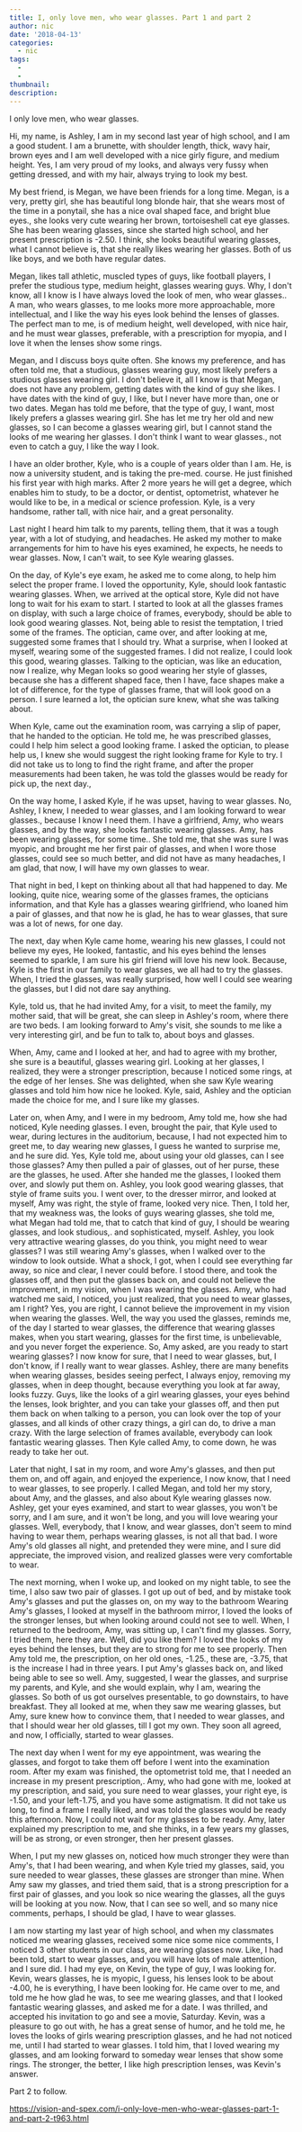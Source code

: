 ```yaml
---
title: I, only love men, who wear glasses. Part 1 and part 2
author: nic
date: '2018-04-13'
categories:
  - nic
tags:
  - 
  - 
thumbnail: 
description: 
---
```


I only love men, who wear glasses.


Hi, my name, is Ashley, I am in my second last year of high school, and I am a good student.
I am a brunette, with shoulder length, thick, wavy hair, brown eyes and I am well developed with a nice girly figure, and medium height.
Yes, I am very proud of my looks, and always very fussy when getting dressed, and with my hair, always trying to look my best.


My best friend, is Megan, we have been friends for a long time.
Megan, is a very, pretty girl, she has beautiful long blonde hair, that she wears most of the time in a ponytail, 
she has a nice oval shaped face, and bright blue eyes., she looks very cute wearing her brown, tortoiseshell cat eye glasses.
She has been wearing glasses, since she started high school, and her present prescription is -2.50.
I think, she looks beautiful wearing glasses, what I cannot believe is, that she really likes wearing her glasses.
Both of us like boys, and we both have regular dates.


Megan, likes tall athletic, muscled types of guys, like football players, I prefer the studious type,
medium height, glasses wearing guys.
Why, I don't know, all I know is I have always loved the look of men, who wear glasses..
A man, who wears glasses, to me looks more more approachable, more intellectual, and I like the way his eyes look behind the lenses of glasses. 
The perfect man to me, is of medium height, well developed, with nice hair, and he must wear glasses,
preferable, with a prescription for myopia, and I love it when the lenses show some rings.


Megan, and I discuss boys quite often.
She knows my preference, and has often told me, that a studious, glasses wearing guy, most likely prefers a studious glasses wearing girl.
I don't believe it, all I know is that Megan, does not have any problem, getting dates with the kind of guy she likes.
I have dates with the kind of guy, I like, but I never have more than, one or two dates.
Megan has told me before, that the type of guy, I want, most likely prefers a glasses wearing girl.
She has let me try her old and new glasses, so I can become a glasses wearing girl, but I cannot stand the looks of me wearing her glasses.
I don't think I want to wear glasses., not even to catch a guy, I like the way I look.


I have an older brother, Kyle, who is a couple of years older than I am.
He, is now a university student, and is taking the pre-med. course.
He just finished his first year with high marks.
After 2 more years he will get a degree, which enables him to study, to be a doctor, or dentist, optometrist, whatever he would like to be, in a medical or science profession.
Kyle, is a very handsome, rather tall, with nice hair, and a great personality.


Last night I heard him talk to my parents, telling them, that it was a tough year, with a lot of studying, and headaches. 
He asked my mother to make arrangements for him to have his eyes examined, he expects, he needs to wear glasses.
Now, I can't wait, to see Kyle wearing glasses.


On the day, of Kyle's eye exam, he asked me to come along, to help him select the proper frame.
I loved the opportunity, Kyle, should look fantastic wearing glasses.
When, we arrived at the optical store, Kyle did not have long to wait for his exam to start.
I started to look at all the glasses frames on display, with such a large choice of frames, everybody, should be able to look good wearing glasses.
Not, being able to resist the temptation, I tried some of the frames.
The optician, came over, and after looking at me, suggested some frames that I should try.
What a surprise, when I looked at myself, wearing some of the suggested frames.
I did not realize, I could look this good, wearing glasses.
Talking to the optician, was like an education, now I realize, why Megan looks so good wearing her style of glasses, because she has a different shaped face, then I have, face shapes make a lot of difference, for the type of glasses frame, that will look good on a person.
I sure learned a lot, the optician sure knew, what she was talking about.


When Kyle, came out the examination room, was carrying a slip of paper, that he handed to the optician.
He told me, he was prescribed glasses, could I help him select a good looking frame.
I asked the optician, to please help us, I knew she would suggest the right looking frame for Kyle to try.
I did not take us to long to find the right frame, and after the proper measurements had been taken, he was told the glasses would be ready for pick up, the next day.,


On the way home, I asked Kyle, if he was upset, having to wear glasses.
No, Ashley, I knew, I needed to wear glasses, and I am looking forward to wear glasses., because I know I need them.
I have a girlfriend, Amy, who wears glasses, and by the way, she looks fantastic wearing glasses.
Amy, has been wearing glasses, for some time..
She told me, that she was sure I was myopic, and brought me her first pair of glasses, and when I wore those glasses, could see so much better, and did not have as many headaches,
I am glad, that now, I will have my own glasses to wear.


That night in bed, I kept on thinking about all that had happened to day.
Me looking, quite nice, wearing some of the glasses frames, the opticians information, and that Kyle has a glasses wearing girlfriend, who loaned him a pair of glasses, and that now he is glad, he has to wear glasses, that sure was a lot of news, for one day.


The next, day when Kyle came home, wearing his new glasses, I could not believe my eyes,
He looked, fantastic, and his eyes behind the lenses seemed to sparkle, I am sure his girl friend will love his new look.
Because, Kyle is the first in our family to wear glasses, we all had to try the glasses.
When, I tried the glasses, was really surprised, how well I could see wearing the glasses, but I did not dare say anything.


Kyle, told us, that he had invited Amy, for a visit, to meet the family, my mother said, that will be great, she can sleep in Ashley's room,
where there are two beds.
I am looking forward to Amy's visit, she sounds to me like a very interesting girl, and be fun to talk to, about boys and glasses.


When, Amy, came and I looked at her, and had to agree with my brother, she sure is a beautiful, glasses wearing girl.
Looking at her glasses, I realized, they were a stronger prescription, because I noticed some rings, at the edge of her lenses.
She was delighted, when she saw Kyle wearing glasses and told him how nice he looked.
Kyle, said, Ashley and the optician made the choice for me, and I sure like my glasses.


Later on, when Amy, and I were in my bedroom, Amy told me, how she had noticed, Kyle needing glasses.
I even, brought the pair, that Kyle used to wear, during lectures in the auditorium, because, I had not expected him to greet me, to day wearing new glasses, I guess he wanted to surprise me, and he sure did.
Yes, Kyle told me, about using your old glasses, can I see those glasses?
Amy then pulled a pair of glasses, out of her purse, these are the glasses, he used.
After she handed me the glasses, I looked them over, and slowly put them on.
Ashley, you look good wearing glasses, that style of frame suits you.
I went over, to the dresser mirror, and looked at myself, Amy was right, the style of frame, looked very nice.
Then, I told her, that my weakness was, the looks of guys wearing glasses, she told me, what Megan had told me, that to catch that kind of guy, I should be wearing glasses, and look studious,. and sophisticated, myself.
Ashley, you look very attractive wearing glasses, do you think, you might need to wear glasses?
I was still wearing Amy's glasses, when I walked over to the window to look outside.
What a shock, I got, when I could see everything far away, so nice and clear, I never could before.
I stood there, and took the glasses off, and then put the glasses back on, and could not believe the improvement, in my vision, when I was wearing the glasses.
Amy, who had watched me said, I noticed, you just realized, that you need to wear glasses, am I right?
Yes, you are right, I cannot believe the improvement in my vision when wearing the glasses.
Well, the way you used the glasses, reminds me, of the day I started to wear glasses, the difference that wearing glasses makes, when you start wearing, glasses for the first time, is unbelievable, and you never forget the experience.
So, Amy asked, are you ready to start wearing glasses?
I now know for sure, that I need to wear glasses, but, I don't know, if I really want to wear glasses.
Ashley, there are many benefits when wearing glasses, besides seeing perfect, I always enjoy, removing my glasses, when in deep thought, because everything you look at far away, looks fuzzy.
Guys, like the looks of a girl wearing glasses, your eyes behind the lenses, look brighter, and you can take your glasses off, and then put them back on when talking to a person, you can look over the top of your glasses, and all kinds of other crazy things, a girl can do, to drive a man crazy.
With the large selection of frames available, everybody can look fantastic wearing glasses.
Then Kyle called Amy, to come down, he was ready to take her out.


Later that night, I sat in my room, and wore Amy's glasses, and then put them on, and off again, and enjoyed the experience, I now know, that I need to wear glasses, to see properly.
I called Megan, and told her my story, about Amy, and the glasses, and also about Kyle wearing glasses now.
Ashley, get your eyes examined, and start to wear glasses, you won't be sorry, and I am sure, and it won't be long, and you will love wearing your glasses.
Well, everybody, that I know, and wear glasses, don't seem to mind having to wear them, perhaps wearing glasses, is not all that bad.
I wore Amy's old glasses all night, and pretended they were mine, and I sure did appreciate, the improved vision, and realized glasses were very comfortable to wear.


The next morning, when I woke up, and looked on my night table, to see the time, I also saw two pair of glasses.
I got up out of bed, and by mistake took Amy's glasses and put the glasses on, on my way to the bathroom
Wearing Amy's glasses, I looked at myself in the bathroom mirror, I loved the looks of the stronger lenses, but when looking around could not see to well.
When, I returned to the bedroom, Amy, was sitting up, I can't find my glasses.
Sorry, I tried them, here they are.
Well, did you like them? I loved the looks of my eyes behind the lenses, but they are to strong for me to see properly.
Then Amy told me, the prescription, on her old ones, -1.25., these are, -3.75, that is the increase I had in three years.
I put Amy's glasses back on, and liked being able to see so well.
Amy, suggested, I wear the glasses, and surprise my parents, and Kyle, and she would explain, why I am, wearing the glasses.
So both of us got ourselves presentable, to go downstairs, to have breakfast.
They all looked at me, when they saw me wearing glasses, but Amy, sure knew how to convince them, that I needed to wear glasses, and that I should wear her old glasses, till I got my own.
They soon all agreed, and now, I officially, started to wear glasses.


The next day when I went for my eye appointment, was wearing the glasses, and forgot to take them off before I went into the examination room.
After my exam was finished, the optometrist told me, that I needed an increase in my present prescription,.
Amy, who had gone with me, looked at my prescription, and said, you sure need to wear glasses, 
your right eye, is -1.50, and your left-1.75, and you have some astigmatism.
It did not take us long, to find a frame I really liked, and was told the glasses would be ready this afternoon.
Now, I could not wait for my glasses to be ready.
Amy, later explained my prescription to me, and she thinks, in a few years my glasses, will be as strong, or even stronger, then her present glasses.


When, I put my new glasses on, noticed how much stronger they were than Amy's, that I had been wearing, and when Kyle tried my glasses, said, you sure needed to wear glasses, these glasses are stronger than mine.
When Amy saw my glasses, and tried them said, that is a strong prescription for a first pair of glasses, and you look so nice wearing the glasses, all the guys will be looking at you now. 
Now, that I can see so well, and so many nice comments, perhaps, I should be glad, I have to wear glasses.


I am now starting my last year of high school, and when my classmates noticed me wearing glasses, received some nice some nice comments, 
I noticed 3 other students in our class, are wearing glasses now.
Like, I had been told, start to wear glasses, and you will have lots of male attention, and I sure did.
I had my eye, on Kevin, the type of guy, I was looking for.
Kevin, wears glasses, he is myopic, I guess, his lenses look to be about -4.00, he is everything, I have been looking for.
He came over to me, and told me he how glad he was, to see me wearing glasses, and that I looked fantastic wearing glasses, and asked me for a date.
I was thrilled, and accepted his invitation to go and see a movie, Saturday.
Kevin, was a pleasure to go out with, he has a great sense of humor, and he told me, he loves the looks of girls wearing prescription glasses, 
and he had not noticed me, until I had started to wear glasses. 
I told him, that I loved wearing my glasses, and am looking forward to someday wear lenses that show some rings.
The stronger, the better, I like high prescription lenses, was Kevin's answer.


Part 2 to follow.

https://vision-and-spex.com/i-only-love-men-who-wear-glasses-part-1-and-part-2-t963.html

